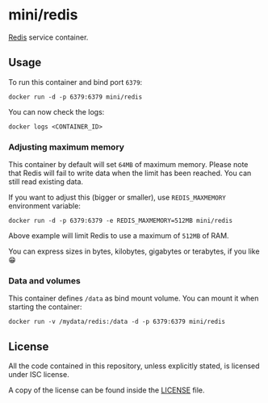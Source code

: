 # mini/redis

[Redis](http://redis.io/) service container.

## Usage

To run this container and bind port `6379`:

```
docker run -d -p 6379:6379 mini/redis
```

You can now check the logs:

```
docker logs <CONTAINER_ID>
```

### Adjusting maximum memory

This container by default will set `64MB` of maximum memory. Please note that
Redis will fail to write data when the limit has been reached. You can still
read existing data.

If you want to adjust this (bigger or smaller), use `REDIS_MAXMEMORY`
environment variable:

```
docker run -d -p 6379:6379 -e REDIS_MAXMEMORY=512MB mini/redis
```

Above example will limit Redis to use a maximum of `512MB` of RAM.

You can express sizes in bytes, kilobytes, gigabytes or terabytes, if you
like :grin:

### Data and volumes

This container defines `/data` as bind mount volume. You can mount it when
starting the container:

```
docker run -v /mydata/redis:/data -d -p 6379:6379 mini/redis
```

## License

All the code contained in this repository, unless explicitly stated, is
licensed under ISC license.

A copy of the license can be found inside the [LICENSE](LICENSE) file.
